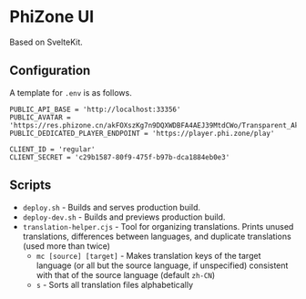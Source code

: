 # PhiZone UI

Based on SvelteKit.

## Configuration

A template for `.env` is as follows.

```
PUBLIC_API_BASE = 'http://localhost:33356'
PUBLIC_AVATAR = 'https://res.phizone.cn/akFOXszKg7n9DQXWDBFA4AEJ39MtdCWo/Transparent_Akkarin.webp'
PUBLIC_DEDICATED_PLAYER_ENDPOINT = 'https://player.phi.zone/play'

CLIENT_ID = 'regular'
CLIENT_SECRET = 'c29b1587-80f9-475f-b97b-dca1884eb0e3'
```

## Scripts

- `deploy.sh` - Builds and serves production build.
- `deploy-dev.sh` - Builds and previews production build.
- `translation-helper.cjs` - Tool for organizing translations. Prints unused translations, differences between languages, and duplicate translations (used more than twice)
  - `mc [source] [target]` - Makes translation keys of the target language (or all but the source language, if unspecified) consistent with that of the source language (default `zh-CN`)
  - `s` - Sorts all translation files alphabetically
